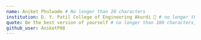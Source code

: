 ```yaml
---
name: Aniket Phulwade # No longer than 28 characters
institution: D. Y. Patil College of Engineering Akurdi 🚩 # no longer than 58 characters
quote: Be the best version of yourself # no longer than 100 characters, avoid using quotes(") to guarantee the format remains the same.
github_user: AniketP88
---
```


